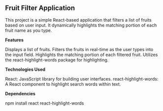 ## Fruit Filter Application

This project is a simple React-based application that filters a list of fruits based on user input. It dynamically highlights the matching portion of each fruit name as you type.

**Features**

Displays a list of fruits.
Filters the fruits in real-time as the user types into the input field.
Highlights the matching portion of each filtered fruit.
Utilizes the react-highlight-words package for highlighting.

**Technologies Used**

React: JavaScript library for building user interfaces.
react-highlight-words: A React component to highlight search words within text.

**Dependencies**

npm install react react-highlight-words
